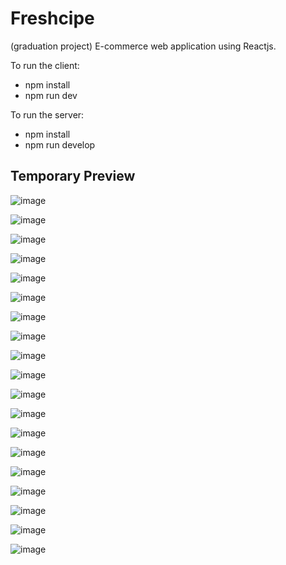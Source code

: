 # Freshcipe

(graduation project)
E-commerce web application using Reactjs.

To run the client:
- npm install
- npm run dev

To run the server:
- npm install
- npm run develop


## Temporary Preview

![image](https://github.com/NadaAlinour/freshcipe-react/assets/48387157/335d2034-79dd-4b43-8e82-81a200b2ec15)

![image](https://github.com/NadaAlinour/freshcipe-react/assets/48387157/5923353a-1715-4696-8802-bb09c4533e6d)

![image](https://github.com/NadaAlinour/freshcipe-react/assets/48387157/091fe376-8e29-4331-a891-eacdf6d2520e)

![image](https://github.com/NadaAlinour/freshcipe-react/assets/48387157/7c531653-6518-4969-9639-b35f7ca244ae)

![image](https://github.com/NadaAlinour/freshcipe-react/assets/48387157/4e34b30f-e7a3-437e-8753-970a1041de4f)

![image](https://github.com/NadaAlinour/freshcipe-react/assets/48387157/85fdf16a-92d9-4a6d-b998-31ec83263950)

![image](https://github.com/NadaAlinour/freshcipe-react/assets/48387157/d5a70fcc-31d5-4311-b5c9-11b48a04425e)

![image](https://github.com/NadaAlinour/freshcipe-react/assets/48387157/b9db16f6-6b99-4697-9083-d4bc27c3f9da)

![image](https://github.com/NadaAlinour/freshcipe-react/assets/48387157/926210e2-2c26-4779-8864-930871e1439a)

![image](https://github.com/NadaAlinour/freshcipe-react/assets/48387157/e2ec2020-b426-4e45-ac47-08d02eb1938f)

![image](https://github.com/NadaAlinour/freshcipe-react/assets/48387157/9d6473c7-5d90-4348-b94c-e229007af1c3)

![image](https://github.com/NadaAlinour/freshcipe-react/assets/48387157/ecfabf72-b3a8-4d1f-8c25-e72cbd02bb58)

![image](https://github.com/NadaAlinour/freshcipe-react/assets/48387157/9a94c07a-dff3-4da2-9ddb-354306a527dd)

![image](https://github.com/NadaAlinour/freshcipe-react/assets/48387157/e6625a8c-dda5-4e0f-962e-170b8ff44f1d)

![image](https://github.com/NadaAlinour/freshcipe-react/assets/48387157/c92ece70-6e6b-4a70-8c5d-7d694bd98932)

![image](https://github.com/NadaAlinour/freshcipe-react/assets/48387157/9f57b550-7afe-45f9-be69-409dd6658602)

![image](https://github.com/NadaAlinour/freshcipe-react/assets/48387157/a6fa12f0-e3a3-4b03-b619-9cafbcf9a7b0)

![image](https://github.com/NadaAlinour/freshcipe-react/assets/48387157/b766c21e-cbdd-411c-bc50-94fc79165a20)

![image](https://github.com/NadaAlinour/freshcipe-react/assets/48387157/22e868a0-6e63-4998-8411-2dbaf9637e42)















